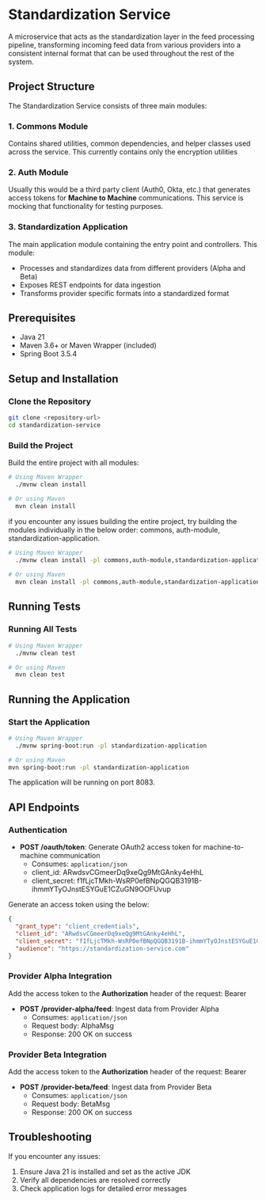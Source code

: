 # Standardization Service

A microservice that acts as the standardization layer in the feed processing pipeline, transforming incoming feed data
from various providers into a consistent internal format that can be used throughout the rest of the system.

## Project Structure

The Standardization Service consists of three main modules:

### 1. Commons Module

Contains shared utilities, common dependencies, and helper classes used across the service. This currently
contains only the encryption utilities

### 2. Auth Module

Usually this would be a third party client (Auth0, Okta, etc.) that generates access tokens for **Machine to Machine**
communications.
This service is mocking that functionality for testing purposes.

### 3. Standardization Application

The main application module containing the entry point and controllers. This module:

- Processes and standardizes data from different providers (Alpha and Beta)
- Exposes REST endpoints for data ingestion
- Transforms provider specific formats into a standardized format

## Prerequisites

- Java 21
- Maven 3.6+ or Maven Wrapper (included)
- Spring Boot 3.5.4

## Setup and Installation

### Clone the Repository

```bash
git clone <repository-url>
cd standardization-service
```

### Build the Project

Build the entire project with all modules:

```bash
# Using Maven Wrapper
  ./mvnw clean install

# Or using Maven
  mvn clean install
```

if you encounter any issues building the entire project, try building the modules individually in the below order:
commons, auth-module, standardization-application.

```bash
# Using Maven Wrapper
  ./mvnw clean install -pl commons,auth-module,standardization-application
  
# Or using Maven
  mvn clean install -pl commons,auth-module,standardization-application
 ```

## Running Tests

### Running All Tests

```bash
# Using Maven Wrapper
  ./mvnw clean test

# Or using Maven
  mvn clean test
```

## Running the Application

### Start the Application

```bash
# Using Maven Wrapper
  ./mvnw spring-boot:run -pl standardization-application

# Or using Maven
mvn spring-boot:run -pl standardization-application
```

The application will be running on port 8083.

## API Endpoints

### Authentication

- **POST /oauth/token**: Generate OAuth2 access token for machine-to-machine communication
    - Consumes: `application/json`
    - client_id: ARwdsvCGmeerDq9xeQg9MtGAnky4eHhL
    - client_secret: f1fLjcTMkh-WsRP0efBNpQGQB3191B-ihmmYTyOJnstESYGuE1CZuGN9OOFUvup

Generate an access token using the below:

```json
{
  "grant_type": "client_credentials",
  "client_id": "ARwdsvCGmeerDq9xeQg9MtGAnky4eHhL",
  "client_secret": "f1fLjcTMkh-WsRP0efBNpQGQB3191B-ihmmYTyOJnstESYGuE1CZuGN9OOFUvup",
  "audience": "https://standardization-service.com"
}
```

### Provider Alpha Integration

Add the access token to the **Authorization** header of the request: Bearer <access-token>

- **POST /provider-alpha/feed**: Ingest data from Provider Alpha
    - Consumes: `application/json`
    - Request body: AlphaMsg
    - Response: 200 OK on success

### Provider Beta Integration

Add the access token to the **Authorization** header of the request: Bearer <access-token>

- **POST /provider-beta/feed**: Ingest data from Provider Beta
    - Consumes: `application/json`
    - Request body: BetaMsg
    - Response: 200 OK on success

## Troubleshooting

If you encounter any issues:

1. Ensure Java 21 is installed and set as the active JDK
2. Verify all dependencies are resolved correctly
3. Check application logs for detailed error messages
